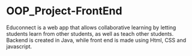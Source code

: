 ﻿# OOP_Project-FrontEnd
Educonnect is a web app that allows collaborative learning by letting students learn from other students, as well as teach other students.
Backend is created in Java, while front end is made using Html, CSS and javascript.
